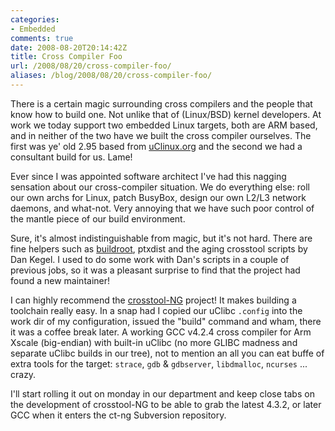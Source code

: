 ```yaml
---
categories:
- Embedded
comments: true
date: 2008-08-20T20:14:42Z
title: Cross Compiler Foo
url: /2008/08/20/cross-compiler-foo/
aliases: /blog/2008/08/20/cross-compiler-foo/
---
```


There is a certain magic surrounding cross compilers and the people that
know how to build one.  Not unlike that of (Linux/BSD) kernel
developers.  At work we today support two embedded Linux targets, both
are ARM based, and in neither of the two have we built the cross
compiler ourselves.  The first was ye' old 2.95 based from
[uClinux.org][1] and the second we had a consultant build for us.  Lame!

Ever since I was appointed software architect I've had this nagging
sensation about our cross-compiler situation.  We do everything else:
roll our own archs for Linux, patch BusyBox, design our own L2/L3
network daemons, and what-not.  Very annoying that we have such poor
control of the mantle piece of our build environment.

Sure, it's almost indistinguishable from magic, but it's not hard.
There are fine helpers such as [buildroot][2], ptxdist and the aging
crosstool scripts by Dan Kegel.  I used to do some work with Dan's
scripts in a couple of previous jobs, so it was a pleasant surprise to
find that the project had found a new maintainer!

I can highly recommend the [crosstool-NG][3] project!  It makes building
a toolchain really easy.  In a snap had I copied our uClibc `.config`
into the work dir of my configuration, issued the "build" command and
wham, there it was a coffee break later.  A working GCC v4.2.4 cross
compiler for Arm Xscale (big-endian) with built-in uClibc (no more GLIBC
madness and separate uClibc builds in our tree), not to mention an all
you can eat buffe of extra tools for the target: `strace`, `gdb` &
`gdbserver`, `libdmalloc`, `ncurses`&nbsp;... crazy.

I'll start rolling it out on monday in our department and keep close
tabs on the development of crosstool-NG to be able to grab the
latest 4.3.2, or later GCC when it enters the ct-ng Subversion
repository.

[1]: http://www.uclinux.org/
[2]: http://buildroot.uclibc.org/
[3]: http://crosstool-ng.org/
